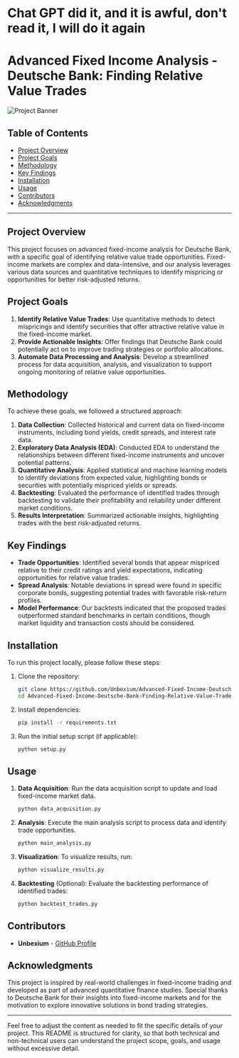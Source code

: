 
# Chat GPT did it, and it is awful, don't read it, I will do it again

# Advanced Fixed Income Analysis - Deutsche Bank: Finding Relative Value Trades

![Project Banner](https://upload.wikimedia.org/wikipedia/commons/thumb/3/30/Deutsche_Bank_logo_without_wordmark.svg/1024px-Deutsche_Bank_logo_without_wordmark.svg.png)

## Table of Contents

- [Project Overview](#project-overview)
- [Project Goals](#project-goals)
- [Methodology](#methodology)
- [Key Findings](#key-findings)
- [Installation](#installation)
- [Usage](#usage)
- [Contributors](#contributors)
- [Acknowledgments](#acknowledgments)

---

## Project Overview

This project focuses on advanced fixed-income analysis for Deutsche Bank, with a specific goal of identifying relative value trade opportunities. Fixed-income markets are complex and data-intensive, and our analysis leverages various data sources and quantitative techniques to identify mispricing or opportunities for better risk-adjusted returns.

## Project Goals

1. **Identify Relative Value Trades**: Use quantitative methods to detect mispricings and identify securities that offer attractive relative value in the fixed-income market.
2. **Provide Actionable Insights**: Offer findings that Deutsche Bank could potentially act on to improve trading strategies or portfolio allocations.
3. **Automate Data Processing and Analysis**: Develop a streamlined process for data acquisition, analysis, and visualization to support ongoing monitoring of relative value opportunities.

## Methodology

To achieve these goals, we followed a structured approach:

1. **Data Collection**: Collected historical and current data on fixed-income instruments, including bond yields, credit spreads, and interest rate data.
2. **Exploratory Data Analysis (EDA)**: Conducted EDA to understand the relationships between different fixed-income instruments and uncover potential patterns.
3. **Quantitative Analysis**: Applied statistical and machine learning models to identify deviations from expected value, highlighting bonds or securities with potentially mispriced yields or spreads.
4. **Backtesting**: Evaluated the performance of identified trades through backtesting to validate their profitability and reliability under different market conditions.
5. **Results Interpretation**: Summarized actionable insights, highlighting trades with the best risk-adjusted returns.

## Key Findings

- **Trade Opportunities**: Identified several bonds that appear mispriced relative to their credit ratings and yield expectations, indicating opportunities for relative value trades.
- **Spread Analysis**: Notable deviations in spread were found in specific corporate bonds, suggesting potential trades with favorable risk-return profiles.
- **Model Performance**: Our backtests indicated that the proposed trades outperformed standard benchmarks in certain conditions, though market liquidity and transaction costs should be considered.
  
## Installation

To run this project locally, please follow these steps:

1. Clone the repository:
   ```bash
   git clone https://github.com/Unbexium/Advanced-Fixed-Income-Deutsche-Bank-Finding-Relative-Value-Trades.git
   cd Advanced-Fixed-Income-Deutsche-Bank-Finding-Relative-Value-Trades
   ```

2. Install dependencies:
   ```bash
   pip install -r requirements.txt
   ```

3. Run the initial setup script (if applicable):
   ```bash
   python setup.py
   ```

## Usage

1. **Data Acquisition**: Run the data acquisition script to update and load fixed-income market data.
   ```bash
   python data_acquisition.py
   ```

2. **Analysis**: Execute the main analysis script to process data and identify trade opportunities.
   ```bash
   python main_analysis.py
   ```

3. **Visualization**: To visualize results, run:
   ```bash
   python visualize_results.py
   ```

4. **Backtesting** (Optional): Evaluate the backtesting performance of identified trades:
   ```bash
   python backtest_trades.py
   ```

## Contributors

- **Unbexium** - [GitHub Profile](https://github.com/Unbexium)

## Acknowledgments

This project is inspired by real-world challenges in fixed-income trading and developed as part of advanced quantitative finance studies. Special thanks to Deutsche Bank for their insights into fixed-income markets and for the motivation to explore innovative solutions in bond trading strategies.

---

Feel free to adjust the content as needed to fit the specific details of your project. This README is structured for clarity, so that both technical and non-technical users can understand the project scope, goals, and usage without excessive detail.
